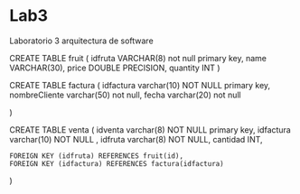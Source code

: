 Lab3
====

Laboratorio 3 arquitectura de software

 CREATE TABLE fruit
(
	idfruta VARCHAR(8) not null primary key,
	name VARCHAR(30),
	price DOUBLE PRECISION,
	quantity INT
)



CREATE TABLE factura
(
    idfactura varchar(10) NOT NULL primary key,
    nombreCliente varchar(50) not null,
fecha varchar(20) not null
    
)

CREATE TABLE venta
(
	idventa varchar(8) NOT NULL primary key,
    idfactura varchar(10) NOT NULL ,
    idfruta varchar(8) NOT NULL,
    cantidad   INT,
    
    FOREIGN KEY (idfruta) REFERENCES fruit(id),
    FOREIGN KEY (idfactura) REFERENCES factura(idfactura)
    
)
